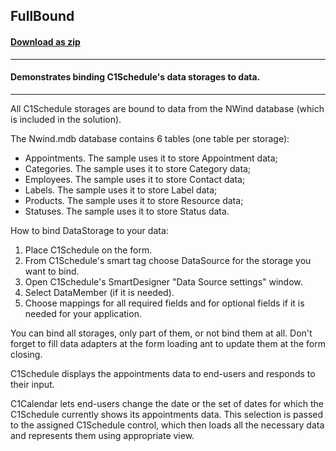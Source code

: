 ## FullBound
#### [Download as zip](https://grapecity.github.io/DownGit/#/home?url=https://github.com/GrapeCity/ComponentOne-WinForms-Samples/tree/master/NetFramework\Schedule\CS\FullBound)
____
#### Demonstrates binding C1Schedule's data storages to data. 
____
All C1Schedule storages are bound to data from the NWind database (which is included in the solution). 
	
The Nwind.mdb database contains 6 tables (one table per storage):

* Appointments. The sample uses it to store Appointment data;
* Categories. The sample uses it to store Category data;
* Employees. The sample uses it to store Contact data;
* Labels. The sample uses it to store Label data;
* Products. The sample uses it to store Resource data;
* Statuses. The sample uses it to store Status data.

How to bind DataStorage to your data:
 1. Place C1Schedule on the form.
 2. From C1Schedule's smart tag choose DataSource for the storage you want to bind.  
 3. Open C1Schedule's SmartDesigner "Data Source settings" window.
 4. Select DataMember (if it is needed).
 5. Choose mappings for all required fields and for optional fields if it is needed for your application.

You can bind all storages, only part of them, or not bind them at all.
Don't forget to fill data adapters at the form loading ant to update them at the form closing.

C1Schedule displays the appointments data to end-users and responds to their input. 

C1Calendar lets end-users change the date or the set of dates for which the C1Schedule currently shows its appointments data.
This selection is passed to the assigned C1Schedule control, which then loads all the necessary data and represents them using appropriate view.
